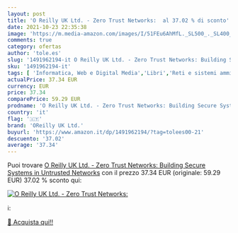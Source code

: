 ```yaml
---
layout: post
title: 'O Reilly UK Ltd. - Zero Trust Networks:  al 37.02 % di sconto'
date: 2021-10-23 22:35:38
image: 'https://m.media-amazon.com/images/I/51FEu6AhMfL._SL500_._SL400_.jpg'
comments: true
category: ofertas
author: 'tole.es'
slug: '1491962194-it O Reilly UK Ltd. - Zero Trust Networks: Building Secure...'
sku: '1491962194-it'
tags: [ 'Informatica, Web e Digital Media','Libri','Reti e sistemi amministrativi','Sicurezza informatica','oreilly uk ltd.', ]
actualPrice: 37.34 EUR
currency: EUR
price: 37.34
comparePrice: 59.29 EUR
prodname: 'O Reilly UK Ltd. - Zero Trust Networks: Building Secure Systems in Untrusted Networks'
country: 'it'
flag: '🇮🇹'
brand: 'OReilly UK Ltd.'
buyurl: 'https://www.amazon.it/dp/1491962194/?tag=tolees00-21'
descuento: '37.02'
average: '37.34'
---
```


Puoi trovare [O Reilly UK Ltd. - Zero Trust Networks: Building Secure Systems in Untrusted Networks](https://www.amazon.it/dp/1491962194/?tag=tolees00-21) con il prezzo 37.34 EUR (originale: 59.29 EUR) 37.02 % sconto qui:

[![O Reilly UK Ltd. - Zero Trust Networks: ](https://m.media-amazon.com/images/I/51FEu6AhMfL._SL500_._SL400_.jpg)](https://www.amazon.it/dp/1491962194/?tag=tolees00-21)

ℹ️:


[🛒 Acquista qui!!](https://www.amazon.it/dp/1491962194/?tag=tolees00-21)
